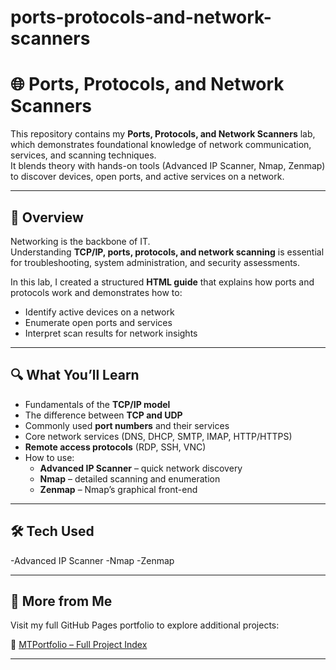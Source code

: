 # ports-protocols-and-network-scanners

# 🌐 Ports, Protocols, and Network Scanners 

This repository contains my **Ports, Protocols, and Network Scanners** lab, which demonstrates foundational knowledge of network communication, services, and scanning techniques.  
It blends theory with hands-on tools (Advanced IP Scanner, Nmap, Zenmap) to discover devices, open ports, and active services on a network.



---

## 📖 Overview

Networking is the backbone of IT.  
Understanding **TCP/IP, ports, protocols, and network scanning** is essential for troubleshooting, system administration, and security assessments.

In this lab, I created a structured **HTML guide** that explains how ports and protocols work and demonstrates how to:
- Identify active devices on a network
- Enumerate open ports and services
- Interpret scan results for network insights

---

## 🔍 What You’ll Learn

- Fundamentals of the **TCP/IP model**
- The difference between **TCP and UDP**
- Commonly used **port numbers** and their services
- Core network services (DNS, DHCP, SMTP, IMAP, HTTP/HTTPS)
- **Remote access protocols** (RDP, SSH, VNC)
- How to use:
  - **Advanced IP Scanner** – quick network discovery
  - **Nmap** – detailed scanning and enumeration
  - **Zenmap** – Nmap’s graphical front-end


---
 
## 🛠️ Tech Used

-Advanced IP Scanner
-Nmap
-Zenmap


---

## 📁 More from Me

Visit my full GitHub Pages portfolio to explore additional projects:

🔗 [MTPortfolio – Full Project Index](https://mark-thompson01.github.io/MTPortfolio/)


---




